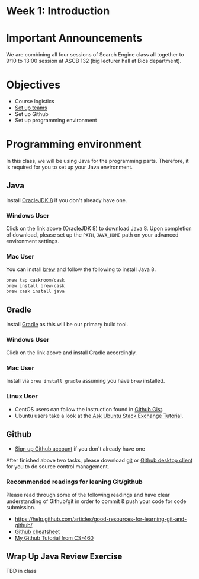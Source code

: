 # Week 1: Introduction

# Important Announcements

We are combining all four sessions of Search Engine class all together to 9:10 to 13:00 session at
ASCB 132 (big lecturer hall at Bios department).

# Objectives

* Course logistics
* [Set up teams](http://goo.gl/forms/5m8DoQySO5)
* Set up Github
* Set up programming environment

# Programming environment

In this class, we will be using Java for the programming parts. Therefore, it is required for you to set up your Java environment.

## Java

Install [OracleJDK 8](http://www.oracle.com/technetwork/java/javase/downloads/index.html) if you don't already have one.

### Windows User

Click on the link above (OracleJDK 8) to download Java 8. Upon completion of
download, please set up the `PATH`, `JAVA_HOME` path on your advanced environment settings.

### Mac User

You can install [brew](http://brew.sh/) and follow the following to install Java 8.

```sh
brew tap caskroom/cask
brew install brew-cask
brew cask install java
```

## Gradle

Install [Gradle](https://gradle.org/) as this will be our primary build tool.

### Windows User

Click on the link above and install Gradle accordingly.

### Mac User

Install via `brew install gradle` assuming you have `brew` installed.

### Linux User

* CentOS users can follow the instruction found in [Github Gist](https://gist.github.com/parzonka/9371885).  
* Ubuntu users take a look at the [Ask Ubuntu Stack Exchange Tutorial](https://askubuntu.com/questions/328178/gradle-in-ubuntu).

## Github

* [Sign up Github account](https://github.com/) if you don't already have one

After finished above two tasks, please download [git](https://git-scm.com/) or
[Github desktop client](https://desktop.github.com/) for you to do source control management.

### Recommended readings for leaning Git/github

Please read through some of the following readings and have clear understanding of
Github/git in order to commit & push your code for code submission.

* https://help.github.com/articles/good-resources-for-learning-git-and-github/
* [Github cheatsheet](https://education.github.com/git-cheat-sheet-education.pdf)
* [My Github Tutorial from CS-460](https://github.com/csula/cs460-fall-2015/blob/master/documents/misc/github-tutorial.md)

## Wrap Up Java Review Exercise

TBD in class
